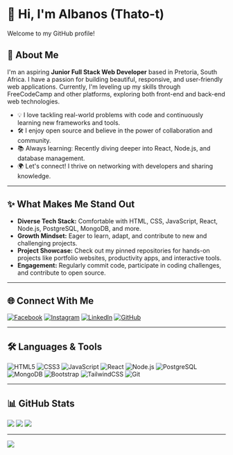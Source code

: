 # 👋 Hi, I'm Albanos (Thato-t)

Welcome to my GitHub profile!

## 🚀 About Me

I'm an aspiring **Junior Full Stack Web Developer** based in Pretoria, South Africa. I have a passion for building beautiful, responsive, and user-friendly web applications. Currently, I'm leveling up my skills through FreeCodeCamp and other platforms, exploring both front-end and back-end web technologies.

- 💡 I love tackling real-world problems with code and continuously learning new frameworks and tools.
- 🛠️ I enjoy open source and believe in the power of collaboration and community.
- 📚 Always learning: Recently diving deeper into React, Node.js, and database management.
- 🌍 Let's connect! I thrive on networking with developers and sharing knowledge.

---

## ✨ What Makes Me Stand Out

- **Diverse Tech Stack:** Comfortable with HTML, CSS, JavaScript, React, Node.js, PostgreSQL, MongoDB, and more.
- **Growth Mindset:** Eager to learn, adapt, and contribute to new and challenging projects.
- **Project Showcase:** Check out my pinned repositories for hands-on projects like portfolio websites, productivity apps, and interactive tools.
- **Engagement:** Regularly commit code, participate in coding challenges, and contribute to open source.

---

## 🌐 Connect With Me

[![Facebook](https://img.shields.io/badge/Facebook-%231877F2.svg?logo=Facebook&logoColor=white)](https://facebook.com/amt.albanos)
[![Instagram](https://img.shields.io/badge/Instagram-%23E4405F.svg?logo=Instagram&logoColor=white)](https://instagram.com/albanos_t)
[![LinkedIn](https://img.shields.io/badge/LinkedIn-%230077B5.svg?logo=linkedin&logoColor=white)](https://linkedin.com/in/albanos-t-312b661ba)
[![GitHub](https://img.shields.io/badge/GitHub-%2312100E.svg?logo=github&logoColor=white)](https://github.com/Thato-t)

---

## 🛠️ Languages & Tools

![HTML5](https://img.shields.io/badge/html5-%23E34F26.svg?style=flat&logo=html5&logoColor=white)
![CSS3](https://img.shields.io/badge/css3-%231572B6.svg?style=flat&logo=css3&logoColor=white)
![JavaScript](https://img.shields.io/badge/javascript-%23323330.svg?style=flat&logo=javascript&logoColor=%23F7DF1E)
![React](https://img.shields.io/badge/react-%2320232a.svg?style=flat&logo=react&logoColor=%2361DAFB)
![Node.js](https://img.shields.io/badge/node.js-%23339933.svg?style=flat&logo=node.js&logoColor=white)
![PostgreSQL](https://img.shields.io/badge/postgresql-%23316192.svg?style=flat&logo=postgresql&logoColor=white)
![MongoDB](https://img.shields.io/badge/mongodb-%2347A248.svg?style=flat&logo=mongodb&logoColor=white)
![Bootstrap](https://img.shields.io/badge/bootstrap-%23563D7C.svg?style=flat&logo=bootstrap&logoColor=white)
![TailwindCSS](https://img.shields.io/badge/tailwindcss-%2338B2AC.svg?style=flat&logo=tailwind-css&logoColor=white)
![Git](https://img.shields.io/badge/git-%23F05033.svg?style=flat&logo=git&logoColor=white)

---

## 📊 GitHub Stats

![](https://github-readme-stats.vercel.app/api?username=Thato-t&theme=dark&hide_border=false&include_all_commits=false&count_private=false)
![](https://nirzak-streak-stats.vercel.app/?user=Thato-t&theme=dark&hide_border=false)
![](https://github-readme-stats.vercel.app/api/top-langs/?username=Thato-t&theme=dark&hide_border=false&include_all_commits=false&count_private=false&layout=compact)

---

[![](https://visitcount.itsvg.in/api?id=Thato-t&icon=0&color=0)](https://visitcount.itsvg.in)

<!-- Let's connect and build something amazing together! -->
